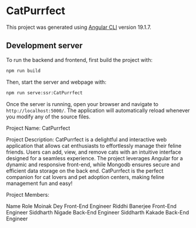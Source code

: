 # CatPurrfect

This project was generated using [Angular CLI](https://github.com/angular/angular-cli) version 19.1.7.

## Development server

To run the backend and frontend, first build the project with:

```bash
npm run build
```
Then, start the server and webpage with:

```bash
npm run serve:ssr:CatPurrfect
```

Once the server is running, open your browser and navigate to `http://localhost:5000/`. The application will automatically reload whenever you modify any of the source files.

Project Name: CatPurrfect 

Project Description:
CatPurrfect is a delightful and interactive web application that allows cat enthusiasts to effortlessly manage their feline friends. Users can add, view, and remove cats with an intuitive interface designed for a seamless experience. The project leverages Angular for a dynamic and responsive front-end, while Mongodb ensures secure and efficient data storage on the back end. CatPurrfect is the perfect companion for cat lovers and pet adoption centers, making feline management fun and easy!

Project Members:

Name	            Role
Moinak Dey	        Front-End Engineer
Riddhi Banerjee     Front-End Engineer
Siddharth Nigade	Back-End Engineer
Siddharth Kakade	Back-End Engineer
